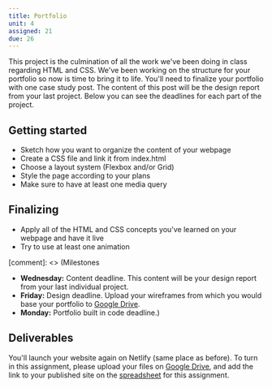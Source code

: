 ```yaml
---
title: Portfolio
unit: 4
assigned: 21
due: 26
---
```


This project is the culmination of all the work we've been doing in class regarding HTML and CSS. We've been working on the structure for your portfolio so now is time to bring it to life. You'll need to finalize your portfolio with one case study post. The content of this post will be the design report from your last project. Below you can see the deadlines for each part of the project.


Getting started
---------------

- Sketch how you want to organize the content of your webpage
- Create a CSS file and link it from index.html
- Choose a layout system (Flexbox and/or Grid)
- Style the page according to your plans
- Make sure to have at least one media query


Finalizing
----------

- Apply all of the HTML and CSS concepts you've learned on your webpage and have it live
- Try to use at least one animation


[comment]: <> (Milestones
- **Wednesday:** Content deadline. This content will be your design report from your last individual project.
- **Friday:** Design deadline. Upload your wireframes from which you would base your portfolio to [Google Drive](https://drive.google.com/drive/folders/1b_s1XLDVxBsxy-OOkt_Xz6tG2IVQhdQ3).
- **Monday:** Portfolio built in code deadline.)


Deliverables
------------

You'll launch your website again on Netlify (same place as before). To turn in this assignment, please upload your files on [Google Drive](https://drive.google.com/drive/folders/1b_s1XLDVxBsxy-OOkt_Xz6tG2IVQhdQ3), and add the link to your published site on the [spreadsheet](https://docs.google.com/spreadsheets/d/1Ztzs4jheB_HWNSr6AgDMiLag3_GbwDIpQ5g_kuQmGrY/edit#gid=0) for this assignment.
